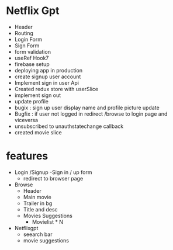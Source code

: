# Netflix Gpt

- Header
- Routing
- Login Form
- Sign Form
- form validation
- useRef Hook7
- firebase setup
- deploying app in production
- create signup user account
- Implement sign in user Api
- Created redux store with userSlice
- implement sign out
- update profile
- bugix : sign up user display name and profile picture update
- Bugfix : if user not logged in redirect /browse to login page and viceversa
- unsubscribed to unauthstatechange callback
- created movie slice 


# features

- Login /Signup
  -Sign in / up form
  - redirect to browser page
- Browse
  - Header
  - Main movie
  - Trailer in bg
  - Title and desc
  - Movies Suggestions
    - Movielist \* N
- Netflixgpt
  - seearch bar
  - movie suggestions

